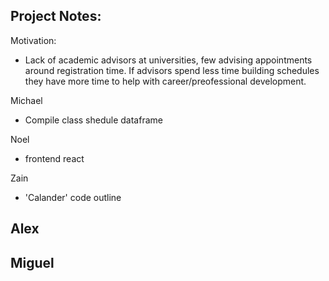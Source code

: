 ## Project Notes:

Motivation:
- Lack of academic advisors at universities, few advising appointments around registration time. If advisors spend less time building schedules they have more time to help with career/preofessional development.

Michael
- Compile class shedule dataframe

Noel
- frontend react

Zain
- 'Calander' code outline

Alex
- 

Miguel
- 